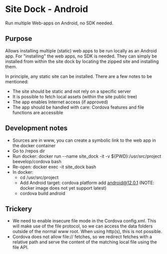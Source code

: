# Site Dock - Android

Run multiple Web-apps on Android, no SDK needed.

## Purpose

Allows installing multiple (static) web apps to be run locally as an Android app.
For "installing" the web apps, no SDK is needed.
They can simply be installed from within the site dock by locating
the zipped site and installing them.

In principle, any static site can be installed.
There are a few notes to be mentioned:

- The site should be static and not rely on a specific server
- It is possible to fetch local assets (within the site public tree)
- The app enables Internet access (if approved)
- The app should be handled with care: Cordova features and file functions are accessible

## Development notes

- Sources are in www, you can create a symbolic link to the web app in the docker container
- Go to /repos dir
- Run docker: docker run --name site_dock -it -v ${PWD}:/usr/src/project beevelop/cordova bash
- Re-open: docker exec -it site_dock bash
- In docker:
  - cd /usr/src/project
  - Add Android target: cordova platform add android@12.0.1 (NOTE: docker image does not yet support latest)
  - cordova build android

## Trickery

- We need to enable insecure file mode in the Cordova config.xml.
  This will make use of the file protocol, so we can access the
  data folders outside of the normal www root. When using http(s),
  this is not possible.
- Cordova does not allow file:// fetches, so we redirect fetches with a relative
  path and serve the content of the matching local file using the file API.

<preference name="AndroidInsecureFileModeEnabled" value="true" />